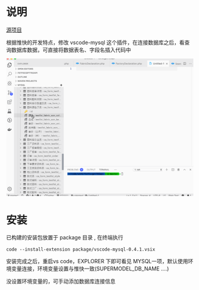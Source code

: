 # 说明

[源项目](https://github.com/formulahendry/vscode-mysql)

根据惟快的开发特点，修改 vscode-mysql 这个插件，在连接数据库之后，看查询数据库数据，可直接将数据表名、字段名插入代码中

![vscode-mysql](./vscode-mysql.gif)

# 安装

已构建的安装包放置于 package 目录 , 在终端执行
```
code --install-extension package/vscode-mysql-0.4.1.vsix
```

安装完成之后，重启vs code，EXPLORER 下即可看见 MYSQL一项，默认使用环境变量连接，环境变量设置与惟快一致(SUPERMODEL_DB_NAME ....)

没设置环境变量的，可手动添加数据库连接信息
